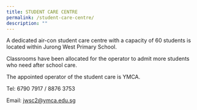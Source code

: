 ```yaml
---
title: STUDENT CARE CENTRE
permalink: /student-care-centre/
description: ""
---
```

A dedicated air-con student care centre with a capacity of 60 students is located within Jurong West Primary School. 

Classrooms have been allocated for the operator to admit more students who need after school care.

The appointed operator of the student care is YMCA.

Tel: 6790 7917 / 8876 3753

Email: jwsc2@ymca.edu.sg